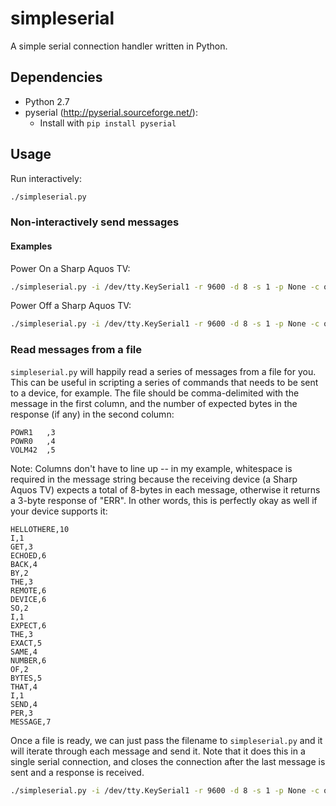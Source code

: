 simpleserial
============

A simple serial connection handler written in Python.

Dependencies
------------
 * Python 2.7
 * pyserial (http://pyserial.sourceforge.net/):
   * Install with `pip install pyserial`

Usage
-----

Run interactively:

``` bash
./simpleserial.py
```

### Non-interactively send messages

#### Examples

Power On a Sharp Aquos TV:

``` bash
./simpleserial.py -i /dev/tty.KeySerial1 -r 9600 -d 8 -s 1 -p None -c off -a off -m "POWR1   "
```

Power Off a Sharp Aquos TV:

``` bash
./simpleserial.py -i /dev/tty.KeySerial1 -r 9600 -d 8 -s 1 -p None -c off -a off -m "POWR0   "
```

### Read messages from a file

`simpleserial.py` will happily read a series of messages from a file for you. This can be useful in scripting
a series of commands that needs to be sent to a device, for example. The file should be comma-delimited with
the message in the first column, and the number of expected bytes in the response (if any) in the second column:

```
POWR1   ,3
POWR0   ,4
VOLM42  ,5
```
Note: Columns don't have to line up -- in my example, whitespace is required in the message string because
the receiving device (a Sharp Aquos TV) expects a total of 8-bytes in each message, otherwise it returns a 3-byte
response of "ERR". In other words, this is perfectly okay as well if your device supports it:

```
HELLOTHERE,10
I,1
GET,3
ECHOED,6
BACK,4
BY,2
THE,3
REMOTE,6
DEVICE,6
SO,2
I,1
EXPECT,6
THE,3
EXACT,5
SAME,4
NUMBER,6
OF,2
BYTES,5
THAT,4
I,1
SEND,4
PER,3
MESSAGE,7
```

Once a file is ready, we can just pass the filename to `simpleserial.py` and it will iterate through each message and send it.
Note that it does this in a single serial connection, and closes the connection after the last message is sent and a response is
received.

``` bash
./simpleserial.py -i /dev/tty.KeySerial1 -r 9600 -d 8 -s 1 -p None -c off -a off -f myfile.txt
```
